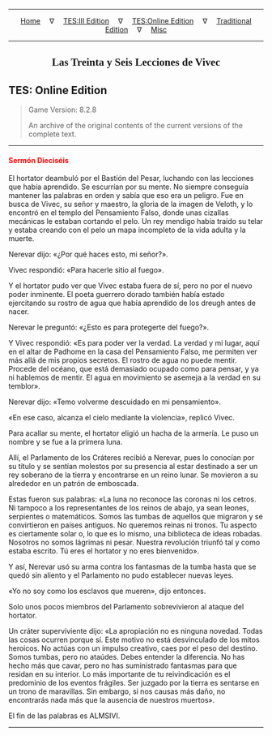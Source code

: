 
---

<!-- Jekyll Page Links -->

<center>
<a href="../../../../index.html">Home</a>
&emsp;&nabla;&emsp;
<a href="../../../index-tes3.html">TES:III Edition</a>
&emsp;&nabla;&emsp;
<a href="../../../index-teso.html">TES:Online Edition</a>
&emsp;&nabla;&emsp;
<a href="../../../index-traditional.html">Traditional Edition</a>
&emsp;&nabla;&emsp;
<a href="../../../index-misc.html">Misc</a>
</center>

<!-- Markdown Body Below: -->

---

<center>
<h2><span style="font-family:Georgia">Las Treinta y Seis Lecciones de Vivec</span></h2>
</center>

## TES: Online Edition

> Game Version: 8.2.8
>
> An archive of the original contents of the current versions of the complete text.

---

#### <span style="color:red">Sermón Dieciséis</span>

El hortator deambuló por el Bastión del Pesar, luchando con las lecciones que había aprendido. Se escurrían por su mente. No siempre conseguía mantener las palabras en orden y sabía que eso era un peligro. Fue en busca de Vivec, su señor y maestro, la gloria de la imagen de Veloth, y lo encontró en el templo del Pensamiento Falso, donde unas cizallas mecánicas le estaban cortando el pelo. Un rey mendigo había traído su telar y estaba creando con el pelo un mapa incompleto de la vida adulta y la muerte.

Nerevar dijo: «¿Por qué haces esto, mi señor?».

Vivec respondió: «Para hacerle sitio al fuego».

Y el hortator pudo ver que Vivec estaba fuera de sí, pero no por el nuevo poder inminente. El poeta guerrero dorado también había estado ejercitando su rostro de agua que había aprendido de los dreugh antes de nacer.

Nerevar le preguntó: «¿Esto es para protegerte del fuego?».

Y Vivec respondió: «Es para poder ver la verdad. La verdad y mi lugar, aquí en el altar de Padhome en la casa del Pensamiento Falso, me permiten ver más allá de mis propios secretos. El rostro de agua no puede mentir. Procede del océano, que está demasiado ocupado como para pensar, y ya ni hablemos de mentir. El agua en movimiento se asemeja a la verdad en su temblor».

Nerevar dijo: «Temo volverme descuidado en mi pensamiento».

«En ese caso, alcanza el cielo mediante la violencia», replicó Vivec.

Para acallar su mente, el hortator eligió un hacha de la armería. Le puso un nombre y se fue a la primera luna.

Allí, el Parlamento de los Cráteres recibió a Nerevar, pues lo conocían por su título y se sentían molestos por su presencia al estar destinado a ser un rey soberano de la tierra y encontrarse en un reino lunar. Se movieron a su alrededor en un patrón de emboscada.

Estas fueron sus palabras: «La luna no reconoce las coronas ni los cetros. Ni tampoco a los representantes de los reinos de abajo, ya sean leones, serpientes o matemáticos. Somos las tumbas de aquellos que migraron y se convirtieron en países antiguos. No queremos reinas ni tronos. Tu aspecto es ciertamente solar o, lo que es lo mismo, una biblioteca de ideas robadas. Nosotros no somos lágrimas ni pesar. Nuestra revolución triunfó tal y como estaba escrito. Tú eres el hortator y no eres bienvenido».

Y así, Nerevar usó su arma contra los fantasmas de la tumba hasta que se quedó sin aliento y el Parlamento no pudo establecer nuevas leyes.

«Yo no soy como los esclavos que mueren», dijo entonces.

Solo unos pocos miembros del Parlamento sobrevivieron al ataque del hortator.

Un cráter superviviente dijo: «La apropiación no es ninguna novedad. Todas las cosas ocurren porque sí. Este motivo no está desvinculado de los mitos heroicos. No actúas con un impulso creativo, caes por el peso del destino. Somos tumbas, pero no ataúdes. Debes entender la diferencia. No has hecho más que cavar, pero no has suministrado fantasmas para que residan en su interior. Lo más importante de tu reivindicación es el predominio de los eventos frágiles. Ser juzgado por la tierra es sentarse en un trono de maravillas. Sin embargo, si nos causas más daño, no encontrarás nada más que la ausencia de nuestros muertos».

El fin de las palabras es ALMSIVI.

---
